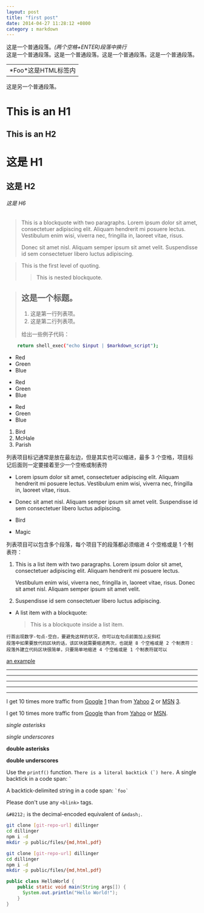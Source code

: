 ```yaml
---
layout: post
title: "first post"
date: 2014-04-27 11:28:12 +0800
category : markdown
---
```


这是一个普通段落。*(两个空格+ENTER)段落中换行*    
这是一个普通段落。这是一个普通段落。这是一个普通段落。这是一个普通段落。

<table>
    <tr>
        <td>*Foo*这是HTML标签内</td>
    </tr>
</table>
这是另一个普通段落。


This is an H1
=============

This is an H2
-------------

# 这是 H1

## 这是 H2

<!--more-->

###### 这是 H6
> This is a blockquote with two paragraphs. Lorem ipsum dolor sit amet,
> consectetuer adipiscing elit. Aliquam hendrerit mi posuere lectus.
> Vestibulum enim wisi, viverra nec, fringilla in, laoreet vitae, risus.
> 
> Donec sit amet nisl. Aliquam semper ipsum sit amet velit. Suspendisse
> id sem consectetuer libero luctus adipiscing.

> This is the first level of quoting.
>
> > This is nested blockquote.
>


> ## 这是一个标题。
> 
> 1.   这是第一行列表项。
> 2.   这是第二行列表项。
> 
> 给出一些例子代码：
> 
```sh
    return shell_exec("echo $input | $markdown_script");
```
* Red
*   Green
*   Blue

+   Red
+   Green
+   Blue

-   Red
-   Green
-   Blue

1. Bird
2. McHale
3. Parish

列表项目标记通常是放在最左边，但是其实也可以缩进，最多 3 个空格，项目标记后面则一定要接着至少一个空格或制表符

*   Lorem ipsum dolor sit amet, consectetuer adipiscing elit.
Aliquam hendrerit mi posuere lectus. Vestibulum enim wisi,
viverra nec, fringilla in, laoreet vitae, risus.
*   Donec sit amet nisl. Aliquam semper ipsum sit amet velit.
Suspendisse id sem consectetuer libero luctus adipiscing.

*   Bird

*   Magic


列表项目可以包含多个段落，每个项目下的段落都必须缩进 4 个空格或是 1 个制表符：


1.  This is a list item with two paragraphs. Lorem ipsum dolor
    sit amet, consectetuer adipiscing elit. Aliquam hendrerit
    mi posuere lectus.

	Vestibulum enim wisi, viverra nec, fringilla in, laoreet
vitae, risus. Donec sit amet nisl. Aliquam semper ipsum
sit amet velit.

2.  Suspendisse id sem consectetuer libero luctus adipiscing.

*   A list item with a blockquote:

	> This is a blockquote
	> inside a list item.

<p/>

	行首出现数字-句点-空白，要避免这样的状况，你可以在句点前面加上反斜杠  
	段落中如果要放代码区块的话，该区块就需要缩进两次，也就是 8 个空格或是 2 个制表符：  
	段落外建立代码区块很简单，只要简单地缩进 4 个空格或是 1 个制表符就可以  
[an example](http://example.com/ "Title")  

* * *

***

*****

- - -

---------------------------------------
I get 10 times more traffic from [Google] [1] than from
[Yahoo] [2] or [MSN] [3].

  [1]: http://google.com/        "Google"
  [2]: http://search.yahoo.com/  "Yahoo Search"
[3]: http://search.msn.com/    "MSN Search"

I get 10 times more traffic from [Google][] than from
[Yahoo][] or [MSN][].

  [google]: http://google.com/        "Google"
  [yahoo]:  http://search.yahoo.com/  "Yahoo Search"
  [msn]:    http://search.msn.com/    "MSN Search"
  
*single asterisks*

_single underscores_

**double asterisks**

__double underscores__


Use the `printf()` function.
``There is a literal backtick (`) here.``
A single backtick in a code span: `` ` ``

A backtick-delimited string in a code span: `` `foo` ``

Please don't use any `<blink>` tags.

`&#8212;` is the decimal-encoded equivalent of `&mdash;`.

```sh
git clone [git-repo-url] dillinger
cd dillinger
npm i -d
mkdir -p public/files/{md,html,pdf}
```
```sh
git clone [git-repo-url] dillinger
cd dillinger
npm i -d
mkdir -p public/files/{md,html,pdf}
```

```java
public class HelloWorld {
    public static void main(String args[]) {
      System.out.println("Hello World!");
    }
}
```






